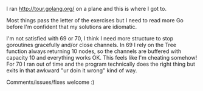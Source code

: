 I ran http://tour.golang.org/ on a plane and this is where I got to.

Most things pass the letter of the exercises but I need to read more Go before I'm confident that my solutions are idiomatic.

I'm not satisfied with 69 or 70, I think I need more structure to stop goroutines gracefully and/or close channels. In 69 I rely on the Tree function always returning 10 nodes, so the channels are buffered with capacity 10 and everything works OK. This feels like I'm cheating somehow! For 70 I ran out of time and the program technically does the right thing but exits in that awkward "ur doin it wrong" kind of way.

Comments/issues/fixes welcome :)

